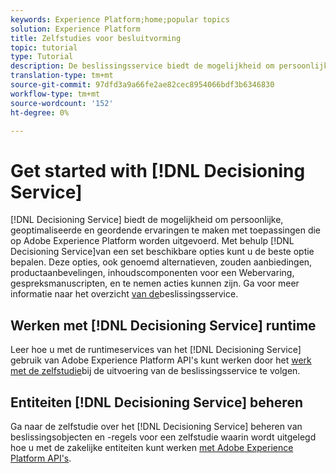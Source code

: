 ```yaml
---
keywords: Experience Platform;home;popular topics
solution: Experience Platform
title: Zelfstudies voor besluitvorming
topic: tutorial
type: Tutorial
description: De beslissingsservice biedt de mogelijkheid om persoonlijke, geoptimaliseerde en georkestreerde ervaringen te maken in toepassingen die op Adobe Experience Platform worden uitgevoerd. Gebruikend de Dienst van Beslissing, kunt u de beste optie van een reeks beschikbare keuzen bepalen.
translation-type: tm+mt
source-git-commit: 97dfd3a9a66fe2ae82cec8954066bdf3b6346830
workflow-type: tm+mt
source-wordcount: '152'
ht-degree: 0%

---
```



# Get started with [!DNL Decisioning Service]

[!DNL Decisioning Service] biedt de mogelijkheid om persoonlijke, geoptimaliseerde en geordende ervaringen te maken met toepassingen die op Adobe Experience Platform worden uitgevoerd. Met behulp [!DNL Decisioning Service]van een set beschikbare opties kunt u de beste optie bepalen. Deze opties, ook genoemd alternatieven, zouden aanbiedingen, productaanbevelingen, inhoudscomponenten voor een Webervaring, gespreksmanuscripten, en te nemen acties kunnen zijn. Ga voor meer informatie naar het overzicht [van de](../decisioning-service/home.md)beslissingsservice.

## Werken met [!DNL Decisioning Service] runtime

Leer hoe u met de runtimeservices van het [!DNL Decisioning Service] gebruik van Adobe Experience Platform API&#39;s kunt werken door het [werk met de zelfstudie](../decisioning-service/tutorials/runtime.md)bij de uitvoering van de beslissingsservice te volgen.

## Entiteiten [!DNL Decisioning Service] beheren

Ga naar de zelfstudie over het [!DNL Decisioning Service] beheren van beslissingsobjecten en -regels voor een zelfstudie waarin wordt uitgelegd hoe u met de zakelijke entiteiten kunt werken [met Adobe Experience Platform API&#39;s](../decisioning-service/tutorials/entities.md).